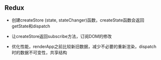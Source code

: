 ## Redux

- 创建createStore (state, stateChanger)函数，createState函数会返回getState和dispatch

- 让createStore返回subscribe方法，订阅DOM的修改

- 优化性能，renderApp之前比较新旧数据，减少不必要的重新渲染，dispatch时的数据不可变性，共享结构

